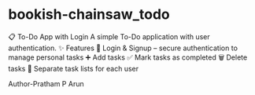 # bookish-chainsaw_todo
📋 To-Do App with Login  A simple To-Do application with user authentication.  ✨ Features  🔑 Login &amp; Signup – secure authentication to manage personal tasks  ➕ Add tasks  ✅ Mark tasks as completed  🗑️ Delete tasks  📂 Separate task lists for each user

Author-Pratham P Arun